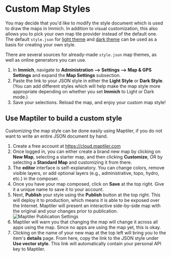 # Custom Map Styles

You may decide that you'd like to modify the style document which is used to
draw the maps in Immich. In addition to visual customization, this also allows
you to pick your own map tile provider instead of the default one. The default
`style.json` for [light theme](https://github.com/wonderkidshihab/photo-backup/tree/main/server/resources/style-light.json)
and [dark theme](https://github.com/wonderkidshihab/photo-backup/blob/main/server/resources/style-dark.json)
can be used as a basis for creating your own style.

There are several sources for already-made `style.json` map themes, as well as
online generators you can use.

1. In **Immich**, navigate to **Administration --> Settings --> Map & GPS Settings** and expand the **Map Settings** subsection.
2. Paste the link to your JSON style in either the **Light Style** or **Dark Style**. (You can add different styles which will help make the map style more appropriate depending on whether you set **Immich** to Light or Dark mode.)
3. Save your selections. Reload the map, and enjoy your custom map style!

## Use Maptiler to build a custom style

Customizing the map style can be done easily using Maptiler, if you do not want to write an entire JSON document by hand.

1. Create a free account at https://cloud.maptiler.com
2. Once logged in, you can either create a brand new map by clicking on **New Map**, selecting a starter map, and then clicking **Customize**, OR by selecting a **Standard Map** and customizing it from there.
3. The **editor** interface is self-explanatory. You can change colors, remove visible layers, or add optional layers (e.g., administrative, topo, hydro, etc.) in the composer.
4. Once you have your map composed, click on **Save** at the top right. Give it a unique name to save it to your account.
5. Next, **Publish** your style using the **Publish** button at the top right. This will deploy it to production, which means it is able to be exposed over the Internet. Maptiler will present an interactive side-by-side map with the original and your changes prior to publication.<br/>![Maptiler Publication Settings](img/immich_map_styles_publish.png)
6. Maptiler will warn you that changing the map will change it across all apps using the map. Since no apps are using the map yet, this is okay.
7. Clicking on the name of your new map at the top left will bring you to the item's **details** page. From here, copy the link to the JSON style under **Use vector style**. This link will automatically contain your personal API key to Maptiler.
